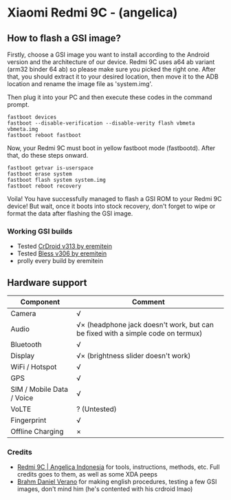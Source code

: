# Xiaomi Redmi 9C - (angelica)

## How to flash a GSI image?

Firstly, choose a GSI image you want to install according to the Android version and the architecture of our device. Redmi 9C uses a64 ab variant (arm32 binder 64 ab) so please make sure you picked the right one. After that, you should extract it to your desired location, then move it to the ADB location and rename the image file as 'system.img'.

Then plug it into your PC and then execute these codes in the command prompt.
```
fastboot devices
fastboot --disable-verification --disable-verity flash vbmeta vbmeta.img
fastboot reboot fastboot
```
Now, your Redmi 9C must boot in yellow fastboot mode (fastbootd). After that, do these steps onward.
```
fastboot getvar is-userspace
fastboot erase system
fastboot flash system system.img
fastboot reboot recovery
```
Voila! You have successfully managed to flash a GSI ROM to your Redmi 9C device! But wait, once it boots into stock recovery, don't forget to wipe or format the data after flashing the GSI image.

### Working GSI builds 

* Tested [CrDroid v313 by eremitein](https://sourceforge.net/projects/treblerom/files/crDRom11/2021.09.21/)
* Tested [Bless v306 by eremitein](https://sourceforge.net/projects/treblerom/files/BLESS11/2021.05.02/)
* prolly every build by eremitein

## Hardware support

| Component                 |      Comment                                              |
|---------------------------|-----------------------------------------------------------|
| Camera                    | √ |
| Audio                     | √× (headphone jack doesn't work, but can be fixed with a simple code on termux) |
| Bluetooth                 | √ |
| Display                   | √× (brightness slider doesn't work) |
| WiFi / Hotspot            | √ |
| GPS                       | √ |
| SIM / Mobile Data / Voice | √ |
| VoLTE                     | ? (Untested) |
| Fingerprint               | √ |
| Offline Charging          | × |

### Credits
* [Redmi 9C | Angelica Indonesia](https://t.me/Redmi9CID) for tools, instructions, methods, etc. Full credits goes to them, as well as some XDA peeps
* [Brahm Daniel Verano](https://github.com/liafourte) for making english procedures, testing a few GSI images, don't mind him (he's contented with his crdroid lmao)